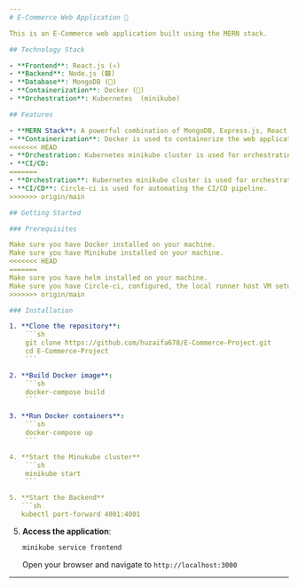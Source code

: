 ```yaml
---
# E-Commerce Web Application 🛒

This is an E-Commerce web application built using the MERN stack.

## Technology Stack

- **Frontend**: React.js (⚛️)
- **Backend**: Node.js (🟩)
- **Database**: MongoDB (🍃)
- **Containerization**: Docker (🐳)
- **Orchestration**: Kubernetes  (minikube)

## Features

- **MERN Stack**: A powerful combination of MongoDB, Express.js, React.js, and Node.js.
- **Containerization**: Docker is used to containerize the web application for easy deployment and scalability.
<<<<<<< HEAD
- **Orchestration: Kubernetes minikube cluster is used for orchestrating the containerized web application.
- **CI/CD: 
=======
- **Orchestration**: Kubernetes minikube cluster is used for orchestrating the containerized web application.
- **CI/CD**: Circle-ci is used for automating the CI/CD pipeline.
>>>>>>> origin/main

## Getting Started

### Prerequisites

Make sure you have Docker installed on your machine.
Make sure you have Minikube installed on your machine.
<<<<<<< HEAD
=======
Make sure you have helm installed on your machine.
Make sure you have Circle-ci, configured, the local runner host VM setup in the Circle-ci UI.
>>>>>>> origin/main

### Installation

1. **Clone the repository**:
    ```sh
    git clone https://github.com/huzaifa678/E-Commerce-Project.git
    cd E-Commerce-Project
    ```

2. **Build Docker image**:
    ```sh
    docker-compose build
    ```

3. **Run Docker containers**:
    ```sh
    docker-compose up
    ```

4. **Start the Minukube cluster**
    ```sh
    minikube start
    ```

5. **Start the Backend**
   ```sh
   kubectl port-forward 4001:4001
   ```
    
5. **Access the application**:
    ```sh
    minikube service frontend
    ```
    Open your browser and navigate to `http://localhost:3000`
---
```

